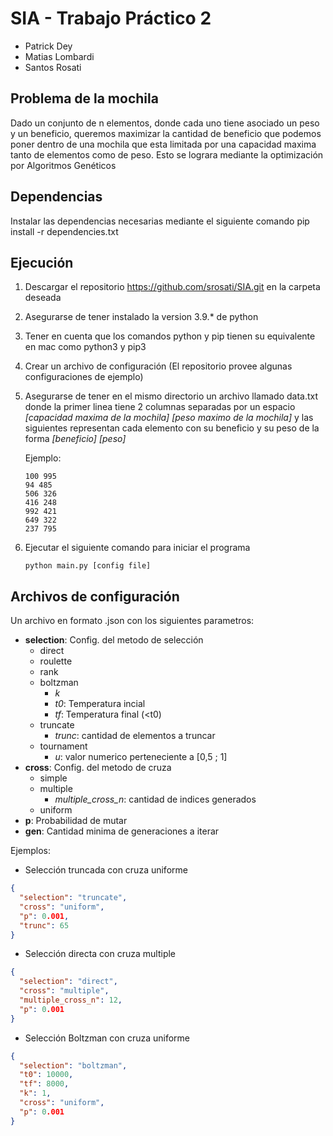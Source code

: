 # SIA - Trabajo Práctico 2

- Patrick Dey
- Matias Lombardi
- Santos Rosati

## Problema de la mochila

Dado un conjunto de n elementos, donde cada uno tiene asociado un peso y un beneficio, queremos maximizar la cantidad de beneficio que podemos poner dentro de una mochila que esta limitada por una capacidad maxima tanto de elementos como de peso. Esto se lograra mediante la optimización por Algoritmos Genéticos

## Dependencias

Instalar las dependencias necesarias mediante el siguiente comando
pip install -r dependencies.txt

## Ejecución

1.  Descargar el repositorio https://github.com/srosati/SIA.git en la carpeta deseada
2.  Asegurarse de tener instalado la version 3.9.\* de python
3.  Tener en cuenta que los comandos python y pip tienen su equivalente en mac como python3 y pip3
4.  Crear un archivo de configuración (El repositorio provee algunas configuraciones de ejemplo)
5.  Asegurarse de tener en el mismo directorio un archivo llamado data.txt donde la primer linea tiene 2 columnas separadas por un espacio _[capacidad maxima de la mochila] [peso maximo de la mochila]_ y las siguientes representan cada elemento con su beneficio y su peso de la forma _[beneficio] [peso]_

    Ejemplo:

    ```
    100 995
    94 485
    506 326
    416 248
    992 421
    649 322
    237 795
    ```

6.  Ejecutar el siguiente comando para iniciar el programa

        python main.py [config file]

## Archivos de configuración

Un archivo en formato .json con los siguientes parametros:

- **selection**: Config. del metodo de selección
  - direct
  - roulette
  - rank
  - boltzman
    - _k_
    - _t0_: Temperatura incial
    - _tf_: Temperatura final (<t0)
  - truncate
    - _trunc_: cantidad de elementos a truncar
  - tournament
    - _u_: valor numerico perteneciente a [0,5 ; 1]
- **cross**: Config. del metodo de cruza
  - simple
  - multiple
    - _multiple_cross_n_: cantidad de indices generados
  - uniform
- **p**: Probabilidad de mutar
- **gen**: Cantidad minima de generaciones a iterar

Ejemplos:

- Selección truncada con cruza uniforme

```json
{
  "selection": "truncate",
  "cross": "uniform",
  "p": 0.001,
  "trunc": 65
}
```

- Selección directa con cruza multiple

```json
{
  "selection": "direct",
  "cross": "multiple",
  "multiple_cross_n": 12,
  "p": 0.001
}
```

- Selección Boltzman con cruza uniforme

```json
{
  "selection": "boltzman",
  "t0": 10000,
  "tf": 8000,
  "k": 1,
  "cross": "uniform",
  "p": 0.001
}
```
